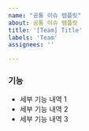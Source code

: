 ```yaml
---
name: "공통 이슈 템플릿"
about: 공통 이슈 템플릿
title: '[Team] Title'
labels: 'Team'
assignees: ''

---
```


### 기능

* 세부 기능 내역 1
* 세부 기능 내역 2
* 세부 기능 내역 3